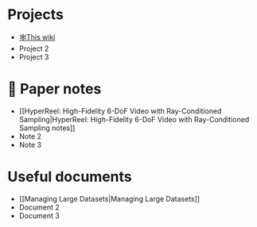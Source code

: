 # Projects
* [🕸️This wiki](https://github.com/nagonch/test_wiki/blob/main/this_wiki.md)
* Project 2
* Project 3

# 📜 Paper notes
* [[HyperReel: High-Fidelity 6-DoF Video with Ray-Conditioned Sampling|HyperReel: High-Fidelity 6-DoF Video with Ray-Conditioned Sampling notes]]
* Note 2
* Note 3

# Useful documents
* [[Managing Large Datasets|Managing Large Datasets]]
* Document 2
* Document 3
